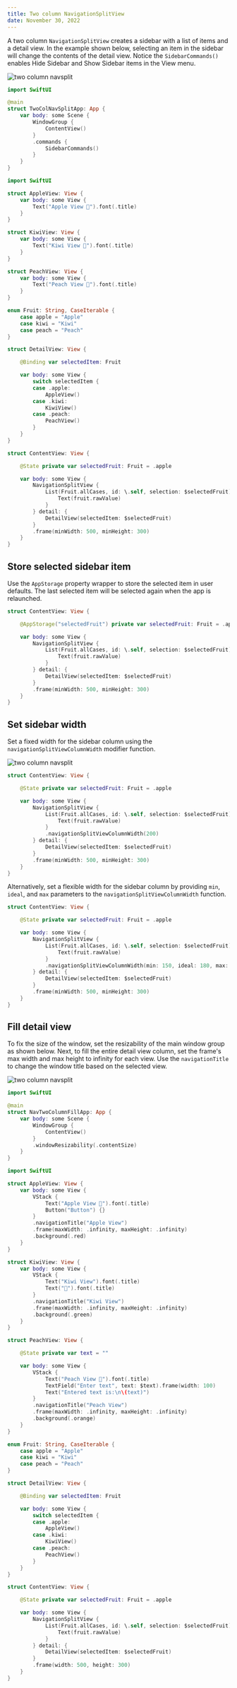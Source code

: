 ```yaml
---
title: Two column NavigationSplitView
date: November 30, 2022
---
```


A two column `NavigationSplitView` creates a sidebar with a list of items and a detail view. In the example shown below, selecting an item in the sidebar will change the contents of the detail view. Notice the `SidebarCommands()` enables Hide Sidebar and Show Sidebar items in the View menu.

<p><img src="../images/twocol-navsplit1.png" style="max-width:500px;" alt="two column navsplit"></p>

```swift
import SwiftUI

@main
struct TwoColNavSplitApp: App {
    var body: some Scene {
        WindowGroup {
            ContentView()
        }
        .commands {
            SidebarCommands()
        }
    }
}
```

```swift
import SwiftUI

struct AppleView: View {
    var body: some View {
        Text("Apple View 🍎").font(.title)
    }
}

struct KiwiView: View {
    var body: some View {
        Text("Kiwi View 🥝").font(.title)
    }
}

struct PeachView: View {
    var body: some View {
        Text("Peach View 🍑").font(.title)
    }
}

enum Fruit: String, CaseIterable {
    case apple = "Apple"
    case kiwi = "Kiwi"
    case peach = "Peach"
}

struct DetailView: View {

    @Binding var selectedItem: Fruit

    var body: some View {
        switch selectedItem {
        case .apple:
            AppleView()
        case .kiwi:
            KiwiView()
        case .peach:
            PeachView()
        }
    }
}

struct ContentView: View {

    @State private var selectedFruit: Fruit = .apple

    var body: some View {
        NavigationSplitView {
            List(Fruit.allCases, id: \.self, selection: $selectedFruit) { fruit in
                Text(fruit.rawValue)
            }
        } detail: {
            DetailView(selectedItem: $selectedFruit)
        }
        .frame(minWidth: 500, minHeight: 300)
    }
}
```

## Store selected sidebar item

Use the `AppStorage` property wrapper to store the selected item in user defaults. The last selected item will be selected again when the app is relaunched.

```swift
struct ContentView: View {

    @AppStorage("selectedFruit") private var selectedFruit: Fruit = .apple

    var body: some View {
        NavigationSplitView {
            List(Fruit.allCases, id: \.self, selection: $selectedFruit) { fruit in
                Text(fruit.rawValue)
            }
        } detail: {
            DetailView(selectedItem: $selectedFruit)
        }
        .frame(minWidth: 500, minHeight: 300)
    }
}
```

## Set sidebar width

Set a fixed width for the sidebar column using the `navigationSplitViewColumnWidth` modifier function.

<p><img src="../images/twocol-navsplit2.png" style="max-width:500px;" alt="two column navsplit"></p>

```swift
struct ContentView: View {

    @State private var selectedFruit: Fruit = .apple

    var body: some View {
        NavigationSplitView {
            List(Fruit.allCases, id: \.self, selection: $selectedFruit) { fruit in
                Text(fruit.rawValue)
            }
            .navigationSplitViewColumnWidth(200)
        } detail: {
            DetailView(selectedItem: $selectedFruit)
        }
        .frame(minWidth: 500, minHeight: 300)
    }
}
```

Alternatively, set a flexible width for the sidebar column by providing `min`, `ideal`, and `max` parameters to the `navigationSplitViewColumnWidth` function.

```swift
struct ContentView: View {

    @State private var selectedFruit: Fruit = .apple

    var body: some View {
        NavigationSplitView {
            List(Fruit.allCases, id: \.self, selection: $selectedFruit) { fruit in
                Text(fruit.rawValue)
            }
            .navigationSplitViewColumnWidth(min: 150, ideal: 180, max: 200)
        } detail: {
            DetailView(selectedItem: $selectedFruit)
        }
        .frame(minWidth: 500, minHeight: 300)
    }
}
```

## Fill detail view

To fix the size of the window, set the resizability of the main window group as shown below. Next, to fill the entire detail view column, set the frame's max width and max height to infinity for each view. Use the `navigationTitle` to change the window title based on the selected view.

<p><img src="../images/twocol-navsplit3.png" style="max-width:500px;" alt="two column navsplit"></p>

```swift
import SwiftUI

@main
struct NavTwoColumnFillApp: App {
    var body: some Scene {
        WindowGroup {
            ContentView()
        }
        .windowResizability(.contentSize)
    }
}
```

```swift
import SwiftUI

struct AppleView: View {
    var body: some View {
        VStack {
            Text("Apple View 🍎").font(.title)
            Button("Button") {}
        }
        .navigationTitle("Apple View")
        .frame(maxWidth: .infinity, maxHeight: .infinity)
        .background(.red)
    }
}

struct KiwiView: View {
    var body: some View {
        VStack {
            Text("Kiwi View").font(.title)
            Text("🥝").font(.title)
        }
        .navigationTitle("Kiwi View")
        .frame(maxWidth: .infinity, maxHeight: .infinity)
        .background(.green)
    }
}

struct PeachView: View {

    @State private var text = ""

    var body: some View {
        VStack {
            Text("Peach View 🍑").font(.title)
            TextField("Enter text", text: $text).frame(width: 100)
            Text("Entered text is:\n\(text)")
        }
        .navigationTitle("Peach View")
        .frame(maxWidth: .infinity, maxHeight: .infinity)
        .background(.orange)
    }
}

enum Fruit: String, CaseIterable {
    case apple = "Apple"
    case kiwi = "Kiwi"
    case peach = "Peach"
}

struct DetailView: View {

    @Binding var selectedItem: Fruit

    var body: some View {
        switch selectedItem {
        case .apple:
            AppleView()
        case .kiwi:
            KiwiView()
        case .peach:
            PeachView()
        }
    }
}

struct ContentView: View {

    @State private var selectedFruit: Fruit = .apple

    var body: some View {
        NavigationSplitView {
            List(Fruit.allCases, id: \.self, selection: $selectedFruit) { fruit in
                Text(fruit.rawValue)
            }
        } detail: {
            DetailView(selectedItem: $selectedFruit)
        }
        .frame(width: 500, height: 300)
    }
}
```
